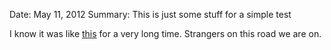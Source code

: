 Date: May 11, 2012
Summary: This is just some stuff for a simple test

I know it was like [this][1] for a very long time. Strangers on this road we are on.

[1]: http://www.bradendouglass.com